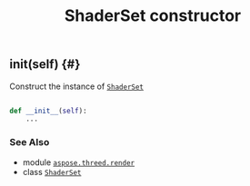 ﻿---
title: ShaderSet constructor
second_title: Aspose.3D for Python via .NET API References
description: 
type: docs
weight: 10
url: /python-net/aspose.threed.render/shaderset/__init__/
is_root: false
---

## __init__(self) {#}

Construct the instance of [`ShaderSet`](/3d/python-net/aspose.threed.render/shaderset)



```python

def __init__(self):
    ...
```





### See Also
* module [`aspose.threed.render`](../../)
* class [`ShaderSet`](/3d/python-net/aspose.threed.render/shaderset)
